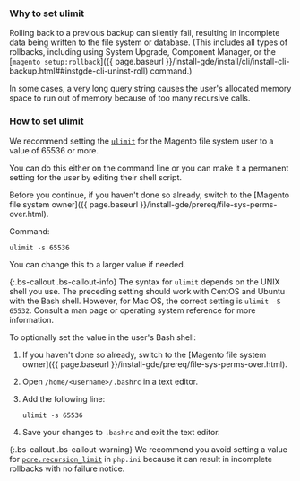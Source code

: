 ### Why to set ulimit

Rolling back to a previous backup can silently fail, resulting in incomplete data being written to the file system or database. (This includes all types of rollbacks, including using System Upgrade, Component Manager, or the [`magento setup:rollback`]({{ page.baseurl }}/install-gde/install/cli/install-cli-backup.html##instgde-cli-uninst-roll) command.)

In some cases, a very long query string causes the user's allocated memory space to run out of memory because of too many recursive calls.

### How to set ulimit

We recommend setting the [`ulimit`](http://ss64.com/bash/ulimit.html) for the Magento file system user to a value of 65536 or more.

You can do this either on the command line or you can make it a permanent setting for the user by editing their shell script.

Before you continue, if you haven't done so already, switch to the [Magento file system owner]({{ page.baseurl }}/install-gde/prereq/file-sys-perms-over.html).

Command:

	ulimit -s 65536

You can change this to a larger value if needed.

{:.bs-callout .bs-callout-info}
The syntax for `ulimit` depends on the UNIX shell you use. The preceding setting should work with CentOS and Ubuntu with the Bash shell. However, for Mac OS, the correct setting is `ulimit -S 65532`. Consult a man page or operating system reference for more information.

To optionally set the value in the user's Bash shell:

1.	If you haven't done so already, switch to the [Magento file system owner]({{ page.baseurl }}/install-gde/prereq/file-sys-perms-over.html).
2.	Open `/home/<username>/.bashrc` in a text editor.
3.	Add the following line:

		ulimit -s 65536

4.	Save your changes to `.bashrc` and exit the text editor.

{:.bs-callout .bs-callout-warning}
We recommend you avoid setting a value for [`pcre.recursion_limit`](http://php.net/manual/en/pcre.configuration.php) in `php.ini` because it can result in incomplete rollbacks with no failure notice.
